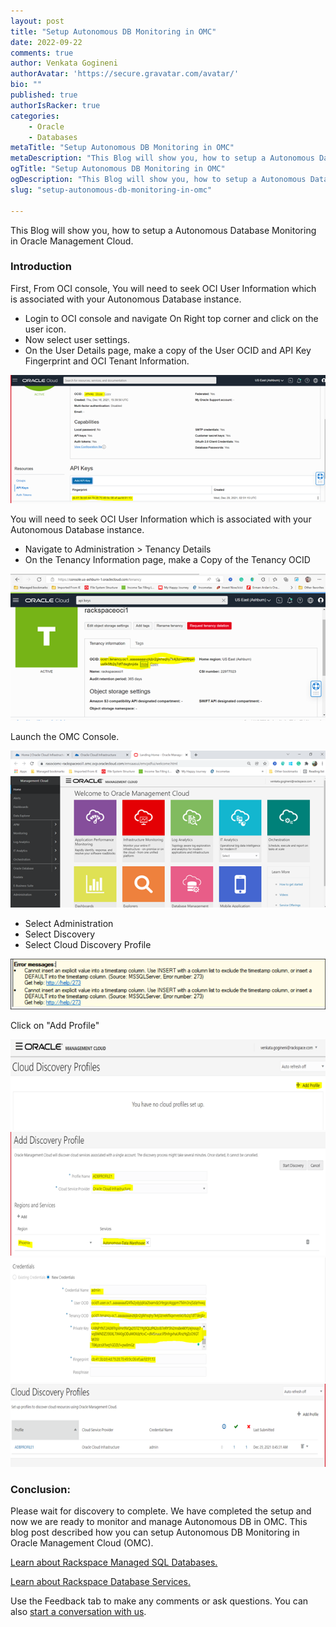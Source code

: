 ```yaml
---
layout: post
title: "Setup Autonomous DB Monitoring in OMC"
date: 2022-09-22
comments: true
author: Venkata Gogineni
authorAvatar: 'https://secure.gravatar.com/avatar/'
bio: ""
published: true
authorIsRacker: true
categories:
    - Oracle
    - Databases
metaTitle: "Setup Autonomous DB Monitoring in OMC"
metaDescription: "This Blog will show you, how to setup a Autonomous Database Monitoring in Oracle Management Cloud."
ogTitle: "Setup Autonomous DB Monitoring in OMC"
ogDescription: "This Blog will show you, how to setup a Autonomous Database Monitoring in Oracle Management Cloud. "
slug: "setup-autonomous-db-monitoring-in-omc"

---
```


This Blog will show you, how to setup a Autonomous Database Monitoring in Oracle Management Cloud.

<!--more-->

### Introduction

First, From OCI console, You will need to seek OCI User Information which is associated with your Autonomous Database instance.
-	Login to OCI console and navigate On Right top corner and click on the user icon.
-	Now select user settings.
-	On the User Details page, make a copy of the User OCID and API Key Fingerprint and OCI Tenant Information.

<img src=Picture1.png title="" alt="">

You will need to seek OCI User Information which is associated with your Autonomous Database instance.

-	Navigate to Administration > Tenancy Details
-	On the Tenancy Information page, make a Copy of the Tenancy OCID

<img src=Picture2.png title="" alt="">

Launch the OMC Console.

<img src=Picture3.png title="" alt="">

-	Select Administration
-	Select Discovery
-	Select Cloud Discovery Profile

<img src=Picture4.png title="" alt="">

Click on "Add Profile"

<img src=Picture5.png title="" alt="">

<img src=Picture6.png title="" alt="">

<img src=Picture7.png title="" alt="">

<img src=Picture8.png title="" alt="">


### Conclusion:
Please wait for discovery to complete. 
We have completed the setup and now we are ready to monitor and manage Autonomous DB in OMC.
This blog post described how you can setup Autonomous DB Monitoring in Oracle Management Cloud (OMC).



<a class="cta purple" id="cta" href="https://www.rackspace.com/data/managed-sql">Learn about Rackspace Managed SQL Databases.</a>

<a class="cta purple" id="cta" href="https://www.rackspace.com/data/databases"> Learn about Rackspace Database Services.</a>

Use the Feedback tab to make any comments or ask questions. You can also
[start a conversation with us](https://www.rackspace.com/contact).
